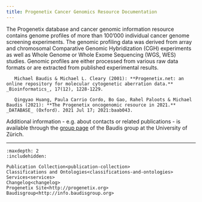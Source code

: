 ```yaml
---
title: Progenetix Cancer Genomics Resource Documentation
---
```


The Progenetix database and cancer genomic information resource  contains genome profiles of more than 100’000 individual cancer genome screening experiments. The genomic profiling data was derived from array and chromosomal Comparative Genomic Hybridization (CGH) experiments as well as Whole Genome or Whole Exome Sequencing (WGS, WES) studies. Genomic profiles are either processed from various raw data formats or are extracted from published experimental results.

```{admonition} Citation
   Michael Baudis & Michael L. Cleary (2001): **Progenetix.net: an online repository for molecular cytogenetic aberration data.** _Bioinformatics_, 17(12), 1228-1229.
   
   Qingyao Huang, Paula Carrio Cordo, Bo Gao, Rahel Paloots & Michael Baudis (2021): **The Progenetix oncogenomic resource in 2021.** _DATABASE_ (Oxford). 2021 Jul 17; 2021:baab043.
```

Additional information - e.g. about contacts or related publications - is available
through the [group page](http://info.baudisgroup.org) of the Baudis group at the University of Zürich.

--------------------------------------------------------------------------------

```{toctree}
:maxdepth: 2
:includehidden:

Publication Collection<publication-collection>
Classifications and Ontologies<classifications-and-ontologies>
Services<services>
Changelog<changelog>
Progenetix Site<http://progenetix.org>
Baudisgroup<http://info.baudisgroup.org>
```